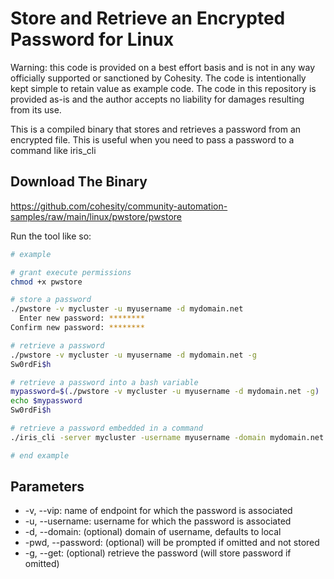 # Store and Retrieve an Encrypted Password for Linux

Warning: this code is provided on a best effort basis and is not in any way officially supported or sanctioned by Cohesity. The code is intentionally kept simple to retain value as example code. The code in this repository is provided as-is and the author accepts no liability for damages resulting from its use.

This is a compiled binary that stores and retrieves a password from an encrypted file. This is useful when you need to pass a password to a command like iris_cli

## Download The Binary

<https://github.com/cohesity/community-automation-samples/raw/main/linux/pwstore/pwstore>

Run the tool like so:

```bash
# example

# grant execute permissions
chmod +x pwstore

# store a password
./pwstore -v mycluster -u myusername -d mydomain.net
  Enter new password: ********
Confirm new password: ********

# retrieve a password
./pwstore -v mycluster -u myusername -d mydomain.net -g
Sw0rdFi$h

# retrieve a password into a bash variable
mypassword=$(./pwstore -v mycluster -u myusername -d mydomain.net -g)
echo $mypassword
Sw0rdFi$h

# retrieve a password embedded in a command
./iris_cli -server mycluster -username myusername -domain mydomain.net -password $(./pwstore -v mycluster -u myusername -d mydomain.net -g) cluster ls-gflags

# end example
```

## Parameters

* -v, --vip: name of endpoint for which the password is associated
* -u, --username: username for which the password is associated
* -d, --domain: (optional) domain of username, defaults to local
* -pwd, --password: (optional) will be prompted if omitted and not stored
* -g, --get: (optional) retrieve the password (will store password if omitted)

